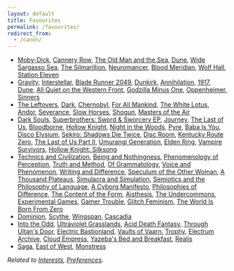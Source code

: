 ```yaml
---
layout: default
title: Favourites
permalink: /favourites/
redirect_from:
  - /canon/
---
```


* [Moby-Dick](https://en.wikipedia.org/wiki/Moby-Dick "Melville 1851"), [Cannery Row](https://en.wikipedia.org/wiki/Cannery_Row_(novel) "Steinbeck 1945"), [The Old Man and the Sea](https://en.wikipedia.org/wiki/The_Old_Man_and_the_Sea "Hemingway 1952"), [Dune](https://en.wikipedia.org/wiki/Dune_(novel) "Herbert 1965"), [Wide Sargasso Sea](https://en.wikipedia.org/wiki/Wide_Sargasso_Sea "Rhys 1966"), [The Silmarillion](https://en.wikipedia.org/wiki/The_Silmarillion "Tolkien 1977"), [Neuromancer](https://en.wikipedia.org/wiki/Neuromancer "Gibson 1984"), [Blood Meridian](https://en.wikipedia.org/wiki/Blood_Meridian "McCarthy 1985"), [Wolf Hall](https://en.wikipedia.org/wiki/Wolf_Hall "Mantel 2009"), [Station Eleven](https://en.wikipedia.org/wiki/Station_Eleven "Mandel 2014")
* [Gravity](https://en.wikipedia.org/wiki/Gravity_(2013_film)), [Interstellar](https://en.wikipedia.org/wiki/Interstellar_(film) "Nolan 2014"), [Blade Runner 2049](https://en.wikipedia.org/wiki/Blade_Runner_2049 "Villeneuve 2017"), [Dunkirk](https://en.wikipedia.org/wiki/Dunkirk_(2017_film) "Nolan 2017"), [Annihilation](https://en.wikipedia.org/wiki/Annihilation_(film) "Garland 2018"), [1917](https://en.wikipedia.org/wiki/1917_(2019_film) "Mendes 2019"), [Dune](https://en.wikipedia.org/wiki/Dune_(2021_film) "Villeneuve 2021"), [All Quiet on the Western Front](https://en.wikipedia.org/wiki/All_Quiet_on_the_Western_Front_(2022_film) "Berger 2022"), [Godzilla Minus One](https://en.wikipedia.org/wiki/Godzilla_Minus_One "Yamazaki 2023"), [Oppenheimer](https://en.wikipedia.org/wiki/Oppenheimer_(film) "Nolan 2023"), [Sinners](https://en.wikipedia.org/wiki/Sinners_(2025_film) "Coogler 2025")
* [The Leftovers](https://en.wikipedia.org/wiki/The_Leftovers_(TV_series) "HBO 2014"), [Dark](https://en.wikipedia.org/wiki/Dark_(TV_series) "Netflix 2017"), [Chernobyl](https://en.wikipedia.org/wiki/Chernobyl_(miniseries) "HBO 2019"), [For All Mankind](https://en.wikipedia.org/wiki/For_All_Mankind_(TV_series) "Apple TV+ 2019"), [The White Lotus](https://en.wikipedia.org/wiki/The_White_Lotus "HBO 2021"), [Andor](https://en.wikipedia.org/wiki/Andor_(TV_series) "Disney+ 2022"), [Severance](https://en.wikipedia.org/wiki/Severance_(TV_series) "Apple TV+ 2022"), [Slow Horses](https://en.wikipedia.org/wiki/Slow_Horses "Apple TV+ 2022"), [Shogun](https://en.wikipedia.org/wiki/Sh%C5%8Dgun_(2024_TV_series) "FX 2024"), [Masters of the Air](https://en.wikipedia.org/wiki/Masters_of_the_Air "Apple TV+ 2024")  
* [Dark Souls](https://en.wikipedia.org/wiki/Dark_Souls_(video_game) "FromSoftware 2011"), [Superbrothers: Sword & Sworcery EP](https://en.wikipedia.org/wiki/Superbrothers:_Sword_%26_Sworcery_EP "Superbrothers 2011"), [Journey](https://en.wikipedia.org/wiki/Journey_(2012_video_game)), [The Last of Us](https://en.wikipedia.org/wiki/The_Last_of_Us_(video_game) "Naughty Dog 2013"), [Bloodborne](https://en.wikipedia.org/wiki/Bloodborne "FromSoftware 2015"), [Hollow Knight](https://en.wikipedia.org/wiki/Hollow_Knight "Team Cherry 2017"), [Night in the Woods](https://en.wikipedia.org/wiki/Night_in_the_Woods "Infinite Fall 2017"), [Pyre](https://en.wikipedia.org/wiki/Pyre_(video_game) "Supergiant Games 2017"), [Baba Is You](https://en.wikipedia.org/wiki/Baba_Is_You "Hempuli 2019"), [Disco Elysium](https://en.wikipedia.org/wiki/Disco_Elysium "ZA/UM 2019"), [Sekiro: Shadows Die Twice](https://en.wikipedia.org/wiki/Sekiro:_Shadows_Die_Twice "FromSoftware 2019"), [Disc Room](https://en.wikipedia.org/wiki/Disc_Room "Terri, Dose, Kitty, and JW 2020"), [Kentucky Route Zero](https://en.wikipedia.org/wiki/Kentucky_Route_Zero "Cardboard Computer 2020"), [The Last of Us Part II](https://en.wikipedia.org/wiki/The_Last_of_Us_Part_II "Naughty Dog 2020"), [Umurangi Generation](https://en.wikipedia.org/wiki/Umurangi_Generation "Origame Digital 2020"), [Elden Ring](https://en.wikipedia.org/wiki/Elden_Ring "FromSoftware 2022"), [Vampire Survivors](https://en.wikipedia.org/wiki/Vampire_Survivors "poncle 2022"), [Hollow Knight: Silksong](https://en.wikipedia.org/wiki/Hollow_Knight:_Silksong "Team Cherry 2025")
* [Technics and Civilization](https://en.wikipedia.org/wiki/Technics_and_Civilization "Mumford 1934"), [Being and Nothingness](https://en.wikipedia.org/wiki/Being_and_Nothingness "Sartre 1943"), [Phenomenology of Perception](https://en.wikipedia.org/wiki/Phenomenology_of_Perception "Merleau-Ponty 1945"), [Truth and Method](https://en.wikipedia.org/wiki/Truth_and_Method "Gadamer 1960"), [Of Grammatology](https://en.wikipedia.org/wiki/Of_Grammatology "Derrida 1967"), [Voice and Phenomenon](https://en.wikipedia.org/wiki/Speech_and_Phenomena "Derrida 1967"), [Writing and Difference](https://en.wikipedia.org/wiki/Writing_and_Difference "Derrida 1967"), [Speculum of the Other Woman](https://en.wikipedia.org/wiki/Luce_Irigaray "Irigaray 1974"), [A Thousand Plateaus](https://en.wikipedia.org/wiki/A_Thousand_Plateaus "Deleuze and Guattari 1980"), [Simulacra and Simulation](https://en.wikipedia.org/wiki/Simulacra_and_Simulation "Baudrillard 1981"), [Semiotics and the Philosophy of Language](https://en.wikipedia.org/wiki/Umberto_Eco "Eco 1984"), [A Cyborg Manifesto](https://en.wikipedia.org/wiki/A_Cyborg_Manifesto "Haraway 1985"), [Philosophies of Difference](https://en.wikipedia.org/wiki/Fran%C3%A7ois_Laruelle "Laruelle 1986"), [The Content of the Form](https://en.wikipedia.org/wiki/Hayden_White "White 1987"), [Aisthesis](https://en.wikipedia.org/wiki/Jacques_Ranci%C3%A8re "Rancière 2011"), [The Undercommons](https://en.wikipedia.org/wiki/The_Undercommons "Harney and Moten 2013"), [Experimental Games](https://press.uchicago.edu/ucp/books/book/chicago/E/bo38460558.html "Jagoda 2020"), [Gamer Trouble](https://nyupress.org/9781479834921/gamer-trouble/ "Phillips 2020"), [Glitch Feminism](https://www.versobooks.com/en-ca/products/460-glitch-feminism "Russell 2020"), [The World Is Born From Zero](https://www.degruyterbrill.com/document/doi/10.1515/9783110719451/ "Kunzelman 2022")
* [Dominion](https://en.wikipedia.org/wiki/Dominion_(card_game) "Vaccarino 2008"), [Scythe](https://en.wikipedia.org/wiki/Scythe_(board_game) "Stegmaier 2016"), [Wingspan](https://en.wikipedia.org/wiki/Wingspan_(board_game) "Hargrave 2019"), [Cascadia](https://en.wikipedia.org/wiki/Cascadia_(board_game) "Flynn 2021")
* [Into the Odd](https://freeleaguepublishing.com/games/into-the-odd/ "McDowall 2015"), [Ultraviolet Grasslands](https://www.exaltedfuneral.com/products/uvg-2e "Rejec 2018"), [Acid Death Fantasy](https://www.melsonia.com/products/acid-death-fantasy "Gearing 2019"), [Through Ultan's Door](https://throughultansdoor.bigcartel.com/ "Laurence 2019"), [Electric Bastionland](https://modiphius.net/products/electric-bastionland "McDowall 2020"), [Vaults of Vaarn](https://vaultsofvaarn.com/ "Hunt 2020"), [Trophy](https://trophyrpg.com/ "Ross 2021"), [Electrum Archive](https://www.electrumarchive.com/ "Boven 2022"), [Cloud Empress](https://cloudempress.com/ "Watt 2023"), [Yazeba's Bed and Breakfast](https://possumcreekgames.com/en-ca/pages/yazebas-bed-breakfast "Dragon 2023"), [Realis](https://thecalcutec.itch.io/realis "Walker 2025")
* [Saga](https://en.wikipedia.org/wiki/Saga_(comics) "Vaughan 2012"), [East of West](https://en.wikipedia.org/wiki/East_of_West "Hickman 2013"), [Monstress](https://en.wikipedia.org/wiki/Monstress_(comics) "Liu 2015")

*Related to [Interests](/interests/), [Preferences](/preferences/).*
